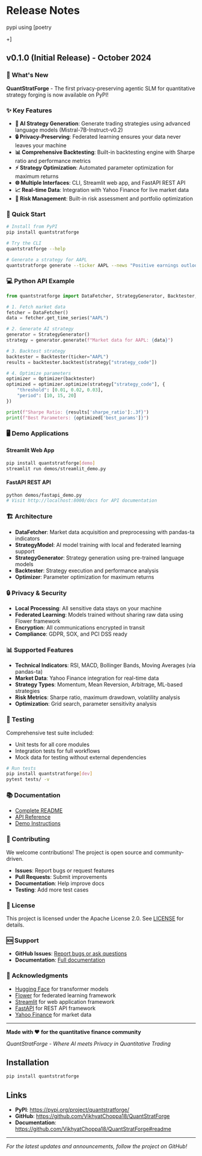 
# Release Notes
 pypi using [poetry 
 
 +]
## v0.1.0 (Initial Release) - October 2024

### 🎉 What's New

**QuantStratForge** - The first privacy-preserving agentic SLM for quantitative strategy forging is now available on PyPI!

### ✨ Key Features

- **🤖 AI Strategy Generation**: Generate trading strategies using advanced language models (Mistral-7B-Instruct-v0.2)
- **🔒 Privacy-Preserving**: Federated learning ensures your data never leaves your machine
- **📊 Comprehensive Backtesting**: Built-in backtesting engine with Sharpe ratio and performance metrics
- **⚡ Strategy Optimization**: Automated parameter optimization for maximum returns
- **🌐 Multiple Interfaces**: CLI, Streamlit web app, and FastAPI REST API
- **📈 Real-time Data**: Integration with Yahoo Finance for live market data
- **🎯 Risk Management**: Built-in risk assessment and portfolio optimization

### 🚀 Quick Start

```bash
# Install from PyPI
pip install quantstratforge

# Try the CLI
quantstratforge --help

# Generate a strategy for AAPL
quantstratforge generate --ticker AAPL --news "Positive earnings outlook"
```

### 💻 Python API Example

```python
from quantstratforge import DataFetcher, StrategyGenerator, Backtester, Optimizer

# 1. Fetch market data
fetcher = DataFetcher()
data = fetcher.get_time_series("AAPL")

# 2. Generate AI strategy
generator = StrategyGenerator()
strategy = generator.generate(f"Market data for AAPL: {data}")

# 3. Backtest strategy
backtester = Backtester(ticker="AAPL")
results = backtester.backtest(strategy["strategy_code"])

# 4. Optimize parameters
optimizer = Optimizer(backtester)
optimized = optimizer.optimize(strategy["strategy_code"], {
    "threshold": [0.01, 0.02, 0.03],
    "period": [10, 15, 20]
})

print(f"Sharpe Ratio: {results['sharpe_ratio']:.3f}")
print(f"Best Parameters: {optimized['best_params']}")
```

### 🖥️ Demo Applications

#### Streamlit Web App
```bash
pip install quantstratforge[demo]
streamlit run demos/streamlit_demo.py
```

#### FastAPI REST API
```bash
python demos/fastapi_demo.py
# Visit http://localhost:8000/docs for API documentation
```

### 🏗️ Architecture

- **DataFetcher**: Market data acquisition and preprocessing with pandas-ta indicators
- **StrategyModel**: AI model training with local and federated learning support
- **StrategyGenerator**: Strategy generation using pre-trained language models
- **Backtester**: Strategy execution and performance analysis
- **Optimizer**: Parameter optimization for maximum returns

### 🔒 Privacy & Security

- **Local Processing**: All sensitive data stays on your machine
- **Federated Learning**: Models trained without sharing raw data using Flower framework
- **Encryption**: All communications encrypted in transit
- **Compliance**: GDPR, SOX, and PCI DSS ready

### 📊 Supported Features

- **Technical Indicators**: RSI, MACD, Bollinger Bands, Moving Averages (via pandas-ta)
- **Market Data**: Yahoo Finance integration for real-time data
- **Strategy Types**: Momentum, Mean Reversion, Arbitrage, ML-based strategies
- **Risk Metrics**: Sharpe ratio, maximum drawdown, volatility analysis
- **Optimization**: Grid search, parameter sensitivity analysis

### 🧪 Testing

Comprehensive test suite included:
- Unit tests for all core modules
- Integration tests for full workflows
- Mock data for testing without external dependencies

```bash
# Run tests
pip install quantstratforge[dev]
pytest tests/ -v
```

### 📚 Documentation

- [Complete README](https://github.com/VikhyatChoppa18/QuantStratForge#readme)
- [API Reference](https://github.com/VikhyatChoppa18/QuantStratForge#api-reference)
- [Demo Instructions](https://github.com/VikhyatChoppa18/QuantStratForge/blob/main/DEMO_INSTRUCTIONS.md)


### 🤝 Contributing

We welcome contributions! The project is open source and community-driven.

- **Issues**: Report bugs or request features
- **Pull Requests**: Submit improvements
- **Documentation**: Help improve docs
- **Testing**: Add more test cases

### 📄 License

This project is licensed under the Apache License 2.0. See [LICENSE](LICENSE) for details.

### 🆘 Support

- **GitHub Issues**: [Report bugs or ask questions](https://github.com/VikhyatChoppa18/QuantStratForge/issues)
- **Documentation**: [Full documentation](https://github.com/VikhyatChoppa18/QuantStratForge#readme)

### 🌟 Acknowledgments

- [Hugging Face](https://huggingface.co/) for transformer models
- [Flower](https://flower.dev/) for federated learning framework
- [Streamlit](https://streamlit.io/) for web application framework
- [FastAPI](https://fastapi.tiangolo.com/) for REST API framework
- [Yahoo Finance](https://finance.yahoo.com/) for market data

---

**Made with ❤️ for the quantitative finance community**

*QuantStratForge - Where AI meets Privacy in Quantitative Trading*

## Installation

```bash
pip install quantstratforge
```

## Links

- **PyPI**: https://pypi.org/project/quantstratforge/
- **GitHub**: https://github.com/VikhyatChoppa18/QuantStratForge
- **Documentation**: https://github.com/VikhyatChoppa18/QuantStratForge#readme

---

*For the latest updates and announcements, follow the project on GitHub!*
